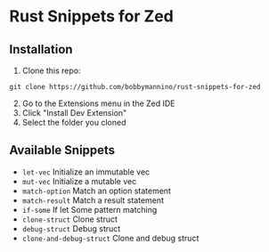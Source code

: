 # Rust Snippets for Zed

## Installation

1. Clone this repo:

```shell
git clone https://github.com/bobbymannino/rust-snippets-for-zed
```

2. Go to the Extensions menu in the Zed IDE
3. Click "Install Dev Extension"
4. Select the folder you cloned

## Available Snippets

- `let-vec` Initialize an immutable vec
- `mut-vec` Initialize a mutable vec
- `match-option` Match an option statement
- `match-result` Match a result statement
- `if-some` If let Some pattern matching
- `clone-struct` Clone struct
- `debug-struct` Debug struct
- `clone-and-debug-struct` Clone and debug struct

